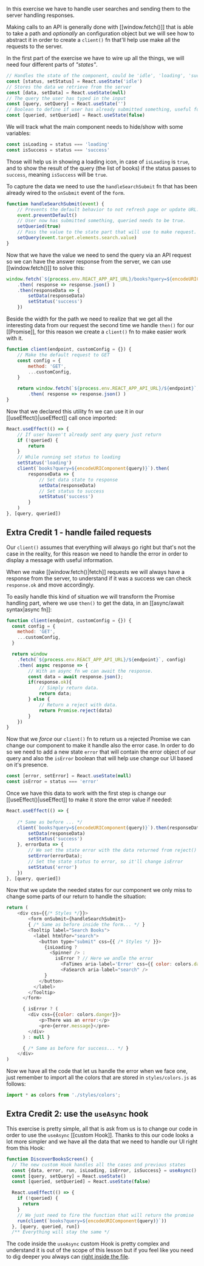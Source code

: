 In this exercise we have to handle user searches and sending them to the server handling responses. 

Making calls to an API is generally done with [[window.fetch()]] that is able to take a path and *optionally* an configuration object but we will see how to abstract it in order to create a `client()` fn that'll help use make all the requests to the server.

In the first part of the exercise we have to wire up all the things, we will need four different parts of *"states"*.
```js
// Handles the state of the component, could be 'idle', 'loading', 'success' or 'error'
const [status, setStatus] = React.useState('idle')
// Stores the data we retrieve from the server
const [data, setData] = React.useState(null)
// The query the user has typed in the input
const [query, setQuery] = React.useState('')
// Boolean to define if user has already submitted something, useful for useEffect()
const [queried, setQueried] = React.useState(false)
```

We will track what the main component needs to hide/show with some variables:
```js
const isLoading = status === 'loading'
const isSuccess = status === 'success'
```
Those will help us in showing a loading icon, in case of `isLoading` is `true`, and to show the result of the query (the list of books) if the status passes to `success`, meaning `isSuccess` will be `true`.

To capture the data we need to use the `handleSearchSubmit` fn that has been already wired to the `onSubmit` event of the `form`.
```js
function handleSearchSubmit(event) {
	// Prevents the default behavior to not refresh page or update URL.
	event.preventDefault()
	// User now has submitted something, queried needs to be true.
	setQueried(true)
	// Pass the value to the state part that will use to make request.
	setQuery(event.target.elements.search.value)
}
```
Now that we have the value we need to send the query via an API request so we can have the answer response from the server, we can use [[window.fetch()]] to solve this:
```js
window.fetch(`${process.env.REACT_APP_API_URL}/books?query=${encodeURIComponent(query)}`)
	.then( response => response.json() )
	.then(responseData => {
    	setData(responseData)
    	setStatus('success')
  	})
```
Beside the width for the path we need to realize that we get all the interesting data from our request the second time we handle `then()` for our [[Promise]], for this reason we create a `client()` fn to make easier work with it.
```js
function client(endpoint, customConfig = {}) {
	// Make the default request to GET
  	const config = {
    	method: 'GET',
    	...customConfig,
  	}

	return window.fetch(`${process.env.REACT_APP_API_URL}/${endpoint}`, config)
		.then( response => response.json() )
}
```
Now that we declared this utility fn we can use it in our [[useEffect()|useEffect]] call once imported:
```js
React.useEffect(() => {
	// If user haven't already sent any query just return
	if (!queried) {
		return
	}
	// While running set status to loading
	setStatus('loading')
	client(`books?query=${encodeURIComponent(query)}`).then(
		responseData => {
			// Set data state to response
			setData(responseData)
			// Set status to success
			setStatus('success')
		}
	)
}, [query, queried])
```
## Extra Credit 1 - handle failed requests
Our `client()` assumes that everything will always go right but that's not the case in the reality, for this reason we need to handle the error in order to display a message with useful information.

When we make [[window.fetch()|fetch]] requests we will always have a response from the server, to understand if it was a success we can check `response.ok` and move accordingly.

To easily handle this kind of situation we will transform the Promise handling part, where we use `then()` to get the data, in an [[async/await syntax|async fn]]:
```js
function client(endpoint, customConfig = {}) {
  const config = {
    method: 'GET',
    ...customConfig,
  }

  return window
    .fetch(`${process.env.REACT_APP_API_URL}/${endpoint}`, config)
    .then( async response => {
		// With an async fn we can await the response.
		const data = await response.json();
		if(response.ok){
			// Simply return data.
			return data;
		} else {
			// Return a reject with data.
			return Promise.reject(data)
		}
	})
}
```
Now that we *force* our `client()` fn to return us a rejected Promise we can change our component to make it handle also the error case. In order to do so we need to add a new state `error` that will contain the error object of our query and also the `isError` boolean that will help use change our UI based on it's presence.
```js
const [error, setError] = React.useState(null)
const isError = status === 'error'
```
Once we have this data to work with the first step is change our [[useEffect()|useEffect]] to make it store the error value if needed:
```js
React.useEffect(() => {
	
	/* Same as before ... */
	client(`books?query=${encodeURIComponent(query)}`).then(responseData => {
		setData(responseData)
		setStatus('success')
	}, errorData => {
		// We set the state error with the data returned from reject()
		setError(errorData);
		// Set the state status to error, so it'll change isError
		setStatus('error')
	})
}, [query, queried])
```
Now that we update the needed states for our component we only miss to change some parts of our return to handle the situation:
```js
return (
	<div css={{/* Styles */}}>
		<form onSubmit={handleSearchSubmit}>
		{ /* Same as before inside the form... */ }
        <Tooltip label="Search Books">
          <label htmlFor="search">
            <button type="submit" css={{ /* Styles */ }}>
              {isLoading ? 
				<Spinner /> : 
				  isError ? // Here we andle the error
				    <FaTimes aria-label='Error' css={{ color: colors.danger}} /> : 
					<FaSearch aria-label="search" />
			  }
            </button>
          </label>
        </Tooltip>
      </form>

	  { isError ? (
		<div css={{color: colors.danger}}>
			<p>There was an error:</p>
			<pre>{error.message}</pre>
		</div>
	  ) : null }

	  { /* Same as before for success... */ }
	</div>
)
```
Now we have all the code that let us handle the error when we face one, just remember to import all the colors that are stored in `styles/colors.js` as follows:
```js
import * as colors from './styles/colors';
```
## Extra Credit 2: use the `useAsync` hook
This exercise is pretty simple, all that is ask from us is to change our code in order to use the `useAsync` [[custom Hook]]. Thanks to this our code looks a lot more simpler and we have all the data that we need to handle our UI right from this Hook:
```js
function DiscoverBooksScreen() {
  // The new custom Hook handles all the cases and previous states
  const {data, error, run, isLoading, isError, isSuccess} = useAsync()
  const [query, setQuery] = React.useState()
  const [queried, setQueried] = React.useState(false)

  React.useEffect(() => {
    if (!queried) {
      return
    }
	// We just need to fire the function that will return the promise
    run(client(`books?query=${encodeURIComponent(query)}`))
  }, [query, queried, run])
  /** Everything will stay the same */
```
The code inside the `useAsync` custom Hook is pretty complex and understand it is out of the scope of this lesson but if you feel like you need to dig deeper you always can [right inside the file](https://github.com/AndreaBarghigiani/bookshelf/blob/exercises/03-data-fetching/src/utils/hooks.js#L21-L82).